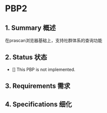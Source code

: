 # PBP2

## 1.  Summary 概述

在prascan浏览器基础上，支持社群体系的查询功能

## 2.  Status 状态

- [] This PBP is not implemented.

## 3. Requirements 需求


## 4. Specifications 细化


